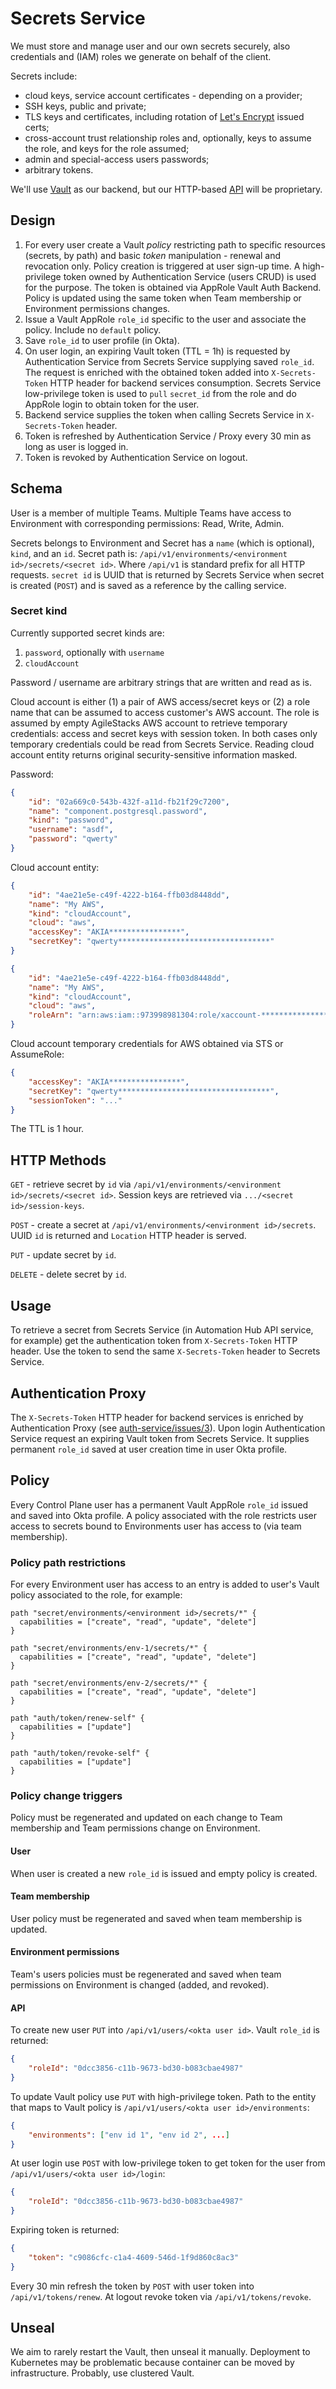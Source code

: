 # Secrets Service

We must store and manage user and our own secrets securely, also credentials and (IAM) roles we generate on behalf of the client.

Secrets include:

- cloud keys, service account certificates - depending on a provider;
- SSH keys, public and private;
- TLS keys and certificates, including rotation of [Let's Encrypt] issued certs;
- cross-account trust relationship roles and, optionally, keys to assume the role, and keys for the role assumed;
- admin and special-access users passwords;
- arbitrary tokens.

We'll use [Vault] as our backend, but our HTTP-based [API] will be proprietary.

## Design

1. For every user create a Vault _policy_ restricting path to specific resources (secrets, by path) and basic _token_ manipulation - renewal and revocation only. Policy creation is triggered at user sign-up time. A high-privilege token owned by Authentication Service (users CRUD) is used for the purpose. The token is obtained via AppRole Vault Auth Backend. Policy is updated using the same token when Team membership or Environment permissions changes.
2. Issue a Vault AppRole `role_id` specific to the user and associate the policy. Include no `default` policy.
3. Save `role_id` to user profile (in Okta).
4. On user login, an expiring Vault token (TTL = 1h) is requested by Authentication Service from Secrets Service supplying saved `role_id`. The request is enriched with the obtained token added into `X-Secrets-Token` HTTP header for backend services consumption. Secrets Service low-privilege token is used to `pull` `secret_id` from the role and do AppRole login to obtain token for the user.
5. Backend service supplies the token when calling Secrets Service in `X-Secrets-Token` header.
6. Token is refreshed by Authentication Service / Proxy every 30 min as long as user is logged in.
7. Token is revoked by Authentication Service on logout.

## Schema

User is a member of multiple Teams. Multiple Teams have access to Environment with corresponding permissions: Read, Write, Admin.

Secrets belongs to Environment and Secret has a `name` (which is optional), `kind`, and an `id`. Secret path is: `/api/v1/environments/<environment id>/secrets/<secret id>`. Where `/api/v1` is standard prefix for all HTTP requests. `secret id` is UUID that is returned by Secrets Service when secret is created (`POST`) and is saved as a reference by the calling service.

### Secret kind

Currently supported secret kinds are:

1. `password`, optionally with `username`
2. `cloudAccount`

Password / username are arbitrary strings that are written and read as is.

Cloud account is either (1) a pair of AWS access/secret keys or (2) a role name that can be assumed to access customer's AWS account. The role is assumed by empty AgileStacks AWS account to retrieve temporary credentials: access and secret keys with session token. In both cases only temporary credentials could be read from Secrets Service. Reading cloud account entity returns original security-sensitive information masked.

Password:

```json
{
    "id": "02a669c0-543b-432f-a11d-fb21f29c7200",
    "name": "component.postgresql.password",
    "kind": "password",
    "username": "asdf",
    "password": "qwerty"
}
```

Cloud account entity:

```json
{
    "id": "4ae21e5e-c49f-4222-b164-ffb03d8448dd",
    "name": "My AWS",
    "kind": "cloudAccount",
    "cloud": "aws",
    "accessKey": "AKIA****************",
    "secretKey": "qwerty**********************************"
}
```

```json
{
    "id": "4ae21e5e-c49f-4222-b164-ffb03d8448dd",
    "name": "My AWS",
    "kind": "cloudAccount",
    "cloud": "aws",
    "roleArn": "arn:aws:iam::973998981304:role/xaccount-*********************"
}
```

Cloud account temporary credentials for AWS obtained via STS or AssumeRole:

```json
{
    "accessKey": "AKIA****************",
    "secretKey": "qwerty**********************************",
    "sessionToken": "..."
}
```

The TTL is 1 hour.

## HTTP Methods

`GET` - retrieve secret by `id` via `/api/v1/environments/<environment id>/secrets/<secret id>`. Session keys are retrieved via `.../<secret id>/session-keys`.

`POST` - create a secret at `/api/v1/environments/<environment id>/secrets`. UUID `id` is returned and `Location` HTTP header is served.

`PUT` - update secret by `id`.

`DELETE` - delete secret by `id`.

## Usage

To retrieve a secret from Secrets Service (in Automation Hub API service, for example) get the authentication token from `X-Secrets-Token` HTTP header. Use the token to send the same `X-Secrets-Token` header to Secrets Service.

## Authentication Proxy

The `X-Secrets-Token` HTTP header for backend services is enriched by Authentication Proxy (see [auth-service/issues/3](https://github.com/agilestacks/auth-service/issues/3)). Upon login Authentication Service request an expiring Vault token from Secrets Service. It supplies permanent `role_id` saved at user creation time in user Okta profile.

## Policy

Every Control Plane user has a permanent Vault AppRole `role_id` issued and saved into Okta profile. A policy associated with the role restricts user access to secrets bound to Environments user has access to (via team membership).

### Policy path restrictions

For every Environment user has access to an entry is added to user's Vault policy associated to the role, for example:

```hcl
path "secret/environments/<environment id>/secrets/*" {
  capabilities = ["create", "read", "update", "delete"]
}

path "secret/environments/env-1/secrets/*" {
  capabilities = ["create", "read", "update", "delete"]
}

path "secret/environments/env-2/secrets/*" {
  capabilities = ["create", "read", "update", "delete"]
}

path "auth/token/renew-self" {
  capabilities = ["update"]
}

path "auth/token/revoke-self" {
  capabilities = ["update"]
}
```

### Policy change triggers

Policy must be regenerated and updated on each change to Team membership and Team permissions change on Environment. 

#### User

When user is created a new `role_id` is issued and empty policy is created.

#### Team membership

User policy must be regenerated and saved when team membership is updated.

#### Environment permissions

Team's users policies must be regenerated and saved when team permissions on Environment is changed (added, and revoked).

#### API

To create new user `PUT` into `/api/v1/users/<okta user id>`. Vault `role_id` is returned:

```json
{
    "roleId": "0dcc3856-c11b-9673-bd30-b083cbae4987"
}
```

To update Vault policy use `PUT` with high-privilege token. Path to the entity that maps to Vault policy is `/api/v1/users/<okta user id>/environments`:

```json
{
    "environments": ["env id 1", "env id 2", ...]
}
```

At user login use `POST` with low-privilege token to get token for the user from `/api/v1/users/<okta user id>/login`:

```json
{
    "roleId": "0dcc3856-c11b-9673-bd30-b083cbae4987"
}
```

Expiring token is returned:

```json
{
    "token": "c9086cfc-c1a4-4609-546d-1f9d860c8ac3"
}
```

Every 30 min refresh the token by `POST` with user token into `/api/v1/tokens/renew`. At logout revoke token via `/api/v1/tokens/revoke`.

## Unseal

We aim to rarely restart the Vault, then unseal it manually. Deployment to Kubernetes may be problematic because container can be moved by infrastructure. Probably, use clustered Vault.


[API]: https://agilestacks.github.io/secrets-service/API.html
[Vault]: https://www.vaultproject.io/
[Let's Encrypt]: https://letsencrypt.org/
